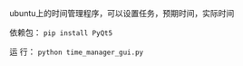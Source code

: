 ubuntu上的时间管理程序，可以设置任务，预期时间，实际时间

依赖包： ```pip install PyQt5```

运  行： ```python time_manager_gui.py ```
